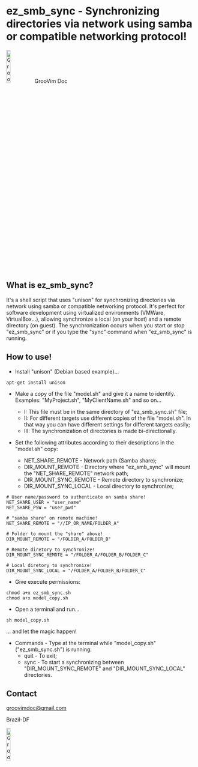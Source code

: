 ez_smb_sync - Synchronizing directories via network using samba or compatible networking protocol!
=============

<img border="0" alt="GrooVim Doc" src="http://imageshack.com/a/img829/4064/meg6.png" height="15%" width="15%">GrooVim Doc

What is ez_smb_sync?
-----

It's a shell script that uses "unison" for synchronizing directories via network using samba or compatible networking protocol. It's perfect for software development using virtualized environments (VMWare, VirtualBox...), allowing synchronize a local (on your host) and a remote directory (on guest). The synchronization occurs when you start or stop "ez_smb_sync" or if you type the "sync" command when "ez_smb_sync" is running.

How to use!
-----

 * Install "unison" (Debian based example)...

```
apt-get install unison
```

 * Make a copy of the file "model.sh" and give it a name to identify. Examples: "MyProject.sh", "MyClientName.sh" and so on...
    - I: This file must be in the same directory of "ez_smb_sync.sh" file;
    - II: For different targets use different copies of the file "model.sh". In that way you can have different settings for different targets easily;
    - III: The synchronization of directories is made bi-directionally.

 * Set the following attributes according to their descriptions in the "model.sh" copy:
    - NET_SHARE_REMOTE - Network path (Samba share);
    - DIR_MOUNT_REMOTE - Directory where "ez_smb_sync" will mount the "NET_SHARE_REMOTE" network path;
    - DIR_MOUNT_SYNC_REMOTE - Remote directory to synchronize;
    - DIR_MOUNT_SYNC_LOCAL - Local directory to synchronize;

```
# User name/password to authenticate on samba share!
NET_SHARE_USER = "user_name"
NET_SHARE_PSW = "user_pwd"

# "samba share" on remote machine!
NET_SHARE_REMOTE = "//IP_OR_NAME/FOLDER_A"

# Folder to mount the "share" above!
DIR_MOUNT_REMOTE = "/FOLDER_A/FOLDER_B"

# Remote diretory to synchronize!
DIR_MOUNT_SYNC_REMOTE = "/FOLDER_A/FOLDER_B/FOLDER_C"

# Local diretory to synchronize!
DIR_MOUNT_SYNC_LOCAL = "/FOLDER_A/FOLDER_B/FOLDER_C"
```

 * Give execute permissions:

```
chmod a+x ez_smb_sync.sh
chmod a+x model_copy.sh
```

 * Open a terminal and run...

```
sh model_copy.sh
```

... and let the magic happen!

 * Commands - Type at the terminal while "model_copy.sh" ("ez_smb_sync.sh") is running:
    - quit - To exit;
    - sync - To start a synchronizing between "DIR_MOUNT_SYNC_REMOTE" and "DIR_MOUNT_SYNC_LOCAL" directories.

Contact
-----

groovimdoc@gmail.com

Brazil-DF

<img border="0" alt="GrooVim Doc" src="http://upload.wikimedia.org/wikipedia/commons/thumb/6/6d/Map_of_Brazil_with_flag.svg/180px-Map_of_Brazil_with_flag.svg.png" height="15%" width="15%">
